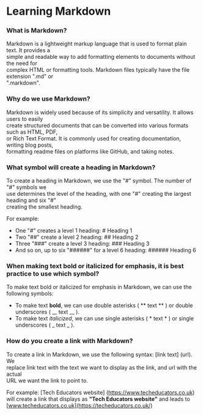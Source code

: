 # Learning Markdown

### What is Markdown?

Markdown is a lightweight markup language that is used to format plain text. It provides a  
simple and readable way to add formatting elements to documents without the need for  
complex HTML or formatting tools. Markdown files typically have the file extension ".md" or  
".markdown".  

### Why do we use Markdown?

Markdown is widely used because of its simplicity and versatility. It allows users to easily  
create structured documents that can be converted into various formats such as HTML, PDF,  
or Rich Text Format. It is commonly used for creating documentation, writing blog posts,  
formatting readme files on platforms like GitHub, and taking notes.  

### What symbol will create a heading in Markdown?

To create a heading in Markdown, we use the "#" symbol. The number of "#" symbols we  
use determines the level of the heading, with one "#" creating the largest heading and six "#"  
creating the smallest heading.  
  
For example:  
* One "#" creates a level 1 heading: # Heading 1
* Two "##" create a level 2 heading: ## Heading 2
* Three "###" create a level 3 heading: ### Heading 3
* And so on, up to six "######" for a level 6 heading: ###### Heading 6

### When making text bold or italicized for emphasis, it is best practice to use which symbol?

To make text bold or italicized for emphasis in Markdown, we can use the following symbols:

* To make text **bold**, we can use double asterisks ( ** text ** ) or double underscores ( __ text __ ).
* To make text *italicized*, we can use single asterisks ( * text * ) or single underscores ( _ text _ ).

### How do you create a link with Markdown?

To create a link in Markdown, we use the following syntax: [link text] (url). We  
replace link text with the text we want to display as the link, and url with the actual  
URL we want the link to point to.  

For example: [Tech Educators website] (https://www.techeducators.co.uk)  
will create a link that displays as **"Tech Educators website"** and leads to [www.techeducators.co.uk](https://techeducators.co.uk/)
